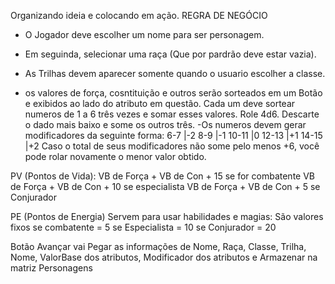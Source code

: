 Organizando ideia e colocando em ação.
REGRA DE NEGÓCIO 
- O Jogador deve escolher um nome para ser personagem.
- Em seguinda, selecionar uma raça (Que por pardrão deve estar vazia).
- As Trilhas devem aparecer somente quando o usuario escolher a classe. 

- os valores de força, cosntituição e outros serão sorteados em um Botão e exibidos ao lado do atributo em questão. Cada um deve sortear numeros de 1 a 6 três vezes e somar esses valores. Role 4d6. Descarte o dado mais baixo e some os outros três.
-Os numeros devem gerar modificadores da seguinte forma: 
6-7     |-2
8-9     |-1
10-11   |0
12-13   |+1
14-15   |+2
Caso o total de seus modificadores não some pelo menos +6, você pode rolar novamente o menor valor obtido.

PV (Pontos de Vida):
    VB de Força + VB de Con + 15 se for combatente
    VB de Força + VB de Con + 10 se especialista
    VB de Força + VB de Con + 5 se Conjurador

PE (Pontos de Energia) Servem para usar habilidades e magias:
São valores fixos
    se combatente = 5
    se Especialista = 10
    se Conjurador = 20

Botão Avançar vai Pegar as informações de Nome, Raça, Classe, Trilha, Nome, ValorBase dos atributos, Modificador dos atributos e Armazenar na matriz Personagens
